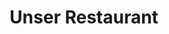 ---
layout: "pages/restaurace.njk"

title: 'Unser Restaurant'
description: 'Gönnen Sie sich ein Gourmet-Erlebnis im Restaurant Chateau Orlice. Tschechische und regionale Gerichte in der historischen Umgebung des Adlergebirges.'
permalink: 'de/restaurace/'

eleventyNavigation:
  key: Restaurant
  order: 300


landing:
  breadcrumbsHome: Startseite
  breadcrumbsCurrent: Restaurant

  heading: Unser Restaurant

  mouseIconAlt: Computer-Maus-Symbol

  imageUrl: /assets/images/restaurant/restaurant-1.jpg
  imageAlt: Frauen bei einem romantischen Abendessen im Chateau Orlice


serviceInfo:
  heading: Gönnen Sie sich unsere ehrliche Küche
  text: Erleben Sie außergewöhnliche Momente an einem Tisch, an dem historische Atmosphäre auf traditionelle und moderne Gastronomie trifft. In unserem Restaurant erwartet Sie ein großartiges kulinarisches Erlebnis. Ob Sie zu zweit zum Abendessen kommen oder ein festliches Mittagessen genießen, Sie werden mit dem Wunsch nach einer Rückkehr gehen.

  items:
    - title: Öffnungszeiten
      subitems:
        - text: "Mo – Do: 17:00 – 20:00 Uhr"
        - text: "Fr – Sa: 12:00 – 22:00 Uhr"
        - text: "So: 12:00 - 20:00 Uhr"

    - title: Speisekarte
      subitems:
        - text: Mehr anzeigen
          url: /assets/cms/chateau-orlice-jidelni-listek.pdf
          blank: true

    - title: Kreditkarten
      subitems:
        - text: Wir akzeptieren Kreditkarten

    - title: Kontakt
      subitems:
        - text: +420 774 000 309
          url: tel:+420774000309

        - text: gastro@eywan.cz
          url: mailto:gastro@eywan.cz

  imageUrl: /assets/images/restaurant/restaurant-3.jpg
  imageAlt: Restaurant Chateau Orlice

  backgroundAlt: Hintergrund mit Grafiken des Chateau Orlice


restaurant:
  topper: Restaurant
  heading: Ein Ort für außergewöhnliche Genüsse und Momente

  imageUrl: /assets/images/restaurant/restaurant-2.jpg
  imageAlt: Restaurant Chateau Orlice aus einer anderen Perspektive

  paragraphs:
    - text: Das Restaurant selbst bietet Platz für 40 Gäste, durch die Verbindung zum benachbarten Säulensaal mit historischen Ausstellungsstücken kann die Kapazität jedoch auf bis zu 90 Personen erweitert werden. In den Sommermonaten können Sie auf der Außenterrasse mit Blick auf den Teich und den Radweg speisen – eine ideale Kulisse für einen ruhigen Nachmittag oder einen gemütlichen Abend.
    - text: Dank der umfassenden technischen Ausstattung können wir auch Catering im Freien oder Grillpartys im Innenhof anbieten – ideal für Firmenfeiern, Feste, Hochzeiten und andere festliche Anlässe.

  cta: Speisekarte


pub:
  topper: Mittelalterliche Taverne
  heading: Mittelalterliches Schlemmen in den Gewölben

  imageUrl: /assets/images/restaurant/stredoveka-krcma-1.jpg
  imageAlt: Mittelalterliche Taverne im Chateau Orlice

  paragraphs:
    - text: Im Herzen des Renaissance-Teils der Festung verbirgt sich ein Ort, an dem die Zeit stehen geblieben ist – unsere mittelalterliche Taverne. Gewölbte Decken, originaler Steinboden und ein massiver Kamin mit offener Feuerstelle schaffen eine Kulisse wie aus alten Zeiten. Genau hier erleben Sie eine Atmosphäre, die Fantasie und Gaumen erweckt – sei es bei einem Festmahl mit Braten vom Holzkohlegrill und Bier aus dem Holzfass oder bei einem Schwertkampf und Auftritten von Wandersängern.
    - text: Die Krčma ist der ideale Ort für private Feiern, Firmenveranstaltungen oder stilvolle Treffen mit Freunden. Sie ist auf Bestellung geöffnet – und bietet jedes Mal einen einzigartigen Abend, den Sie nicht vergessen werden.
---